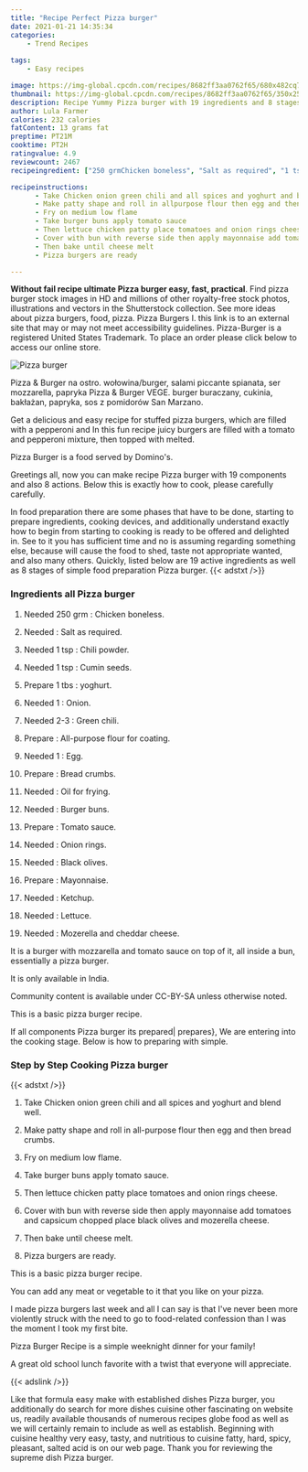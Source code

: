 ```yaml
---
title: "Recipe Perfect Pizza burger"
date: 2021-01-21 14:35:34
categories:
    - Trend Recipes
    
tags:
    - Easy recipes

image: https://img-global.cpcdn.com/recipes/8682ff3aa0762f65/680x482cq70/pizza-burger-recipe-main-photo.jpg
thumbnail: https://img-global.cpcdn.com/recipes/8682ff3aa0762f65/350x250cq70/pizza-burger-recipe-main-photo.jpg
description: Recipe Yummy Pizza burger with 19 ingredients and 8 stages of easy cooking.
author: Lula Farmer
calories: 232 calories
fatContent: 13 grams fat
preptime: PT21M
cooktime: PT2H
ratingvalue: 4.9
reviewcount: 2467
recipeingredient: ["250 grmChicken boneless", "Salt as required", "1 tspChili powder", "1 tspCumin seeds", "1 tbsyoghurt", "1Onion", "2-3Green chili", "Allpurpose flour for coating", "1Egg", "Bread crumbs", "Oil for frying", "Burger buns", "Tomato sauce", "Onion rings", "Black olives", "Mayonnaise", "Ketchup", "Lettuce", "Mozerella and cheddar cheese"]

recipeinstructions: 
      - Take Chicken onion green chili and all spices and yoghurt and blend well 
      - Make patty shape and roll in allpurpose flour then egg and then bread crumbs 
      - Fry on medium low flame 
      - Take burger buns apply tomato sauce 
      - Then lettuce chicken patty place tomatoes and onion rings cheese 
      - Cover with bun with reverse side then apply mayonnaise add tomatoes and capsicum chopped place black olives and mozerella cheese 
      - Then bake until cheese melt 
      - Pizza burgers are ready

---
```




**Without fail recipe ultimate Pizza burger easy, fast, practical**. Find pizza burger stock images in HD and millions of other royalty-free stock photos, illustrations and vectors in the Shutterstock collection. See more ideas about pizza burgers, food, pizza. Pizza Burgers I. this link is to an external site that may or may not meet accessibility guidelines. Pizza-Burger is a registered United States Trademark. To place an order please click below to access our online store.


![Pizza burger](https://img-global.cpcdn.com/recipes/8682ff3aa0762f65/680x482cq70/pizza-burger-recipe-main-photo.jpg "Pizza burger")



Pizza &amp; Burger na ostro. wołowina/burger, salami piccante spianata, ser mozzarella, papryka Pizza &amp; Burger VEGE. burger buraczany, cukinia, bakłażan, papryka, sos z pomidorów San Marzano.

Get a delicious and easy recipe for stuffed pizza burgers, which are filled with a pepperoni and In this fun recipe juicy burgers are filled with a tomato and pepperoni mixture, then topped with melted.

Pizza Burger is a food served by Domino&#39;s.


Greetings all, now you can make recipe Pizza burger with 19 components and also 8 actions. Below this is exactly how to cook, please carefully carefully.

In food preparation there are some phases that have to be done, starting to prepare ingredients, cooking devices, and additionally understand exactly how to begin from starting to cooking is ready to be offered and delighted in. See to it you has sufficient time and no is assuming regarding something else, because will cause the food to shed, taste not appropriate wanted, and also many others. Quickly, listed below are 19 active ingredients as well as 8 stages of simple food preparation Pizza burger.
{{< adstxt />}}

### Ingredients all Pizza burger


1. Needed 250 grm : Chicken boneless.

1. Needed  : Salt as required.

1. Needed 1 tsp : Chili powder.

1. Needed 1 tsp : Cumin seeds.

1. Prepare 1 tbs : yoghurt.

1. Needed 1 : Onion.

1. Needed 2-3 : Green chili.

1. Prepare  : All-purpose flour for coating.

1. Needed 1 : Egg.

1. Prepare  : Bread crumbs.

1. Needed  : Oil for frying.

1. Needed  : Burger buns.

1. Prepare  : Tomato sauce.

1. Needed  : Onion rings.

1. Needed  : Black olives.

1. Prepare  : Mayonnaise.

1. Needed  : Ketchup.

1. Needed  : Lettuce.

1. Needed  : Mozerella and cheddar cheese.


It is a burger with mozzarella and tomato sauce on top of it, all inside a bun, essentially a pizza burger.

It is only available in India.

Community content is available under CC-BY-SA unless otherwise noted.

This is a basic pizza burger recipe.


If all components Pizza burger its prepared| prepares}, We are entering into the cooking stage. Below is how to preparing with simple.

### Step by Step Cooking Pizza burger

{{< adstxt />}}


1. Take Chicken onion green chili and all spices and yoghurt and blend well.



1. Make patty shape and roll in all-purpose flour then egg and then bread crumbs.



1. Fry on medium low flame.



1. Take burger buns apply tomato sauce.



1. Then lettuce chicken patty place tomatoes and onion rings cheese.



1. Cover with bun with reverse side then apply mayonnaise add tomatoes and capsicum chopped place black olives and mozerella cheese.



1. Then bake until cheese melt.



1. Pizza burgers are ready.




This is a basic pizza burger recipe.

You can add any meat or vegetable to it that you like on your pizza.

I made pizza burgers last week and all I can say is that I&#39;ve never been more violently struck with the need to go to food-related confession than I was the moment I took my first bite.

Pizza Burger Recipe is a simple weeknight dinner for your family!

A great old school lunch favorite with a twist that everyone will appreciate.


{{< adslink />}}

Like that formula easy make with established dishes Pizza burger, you additionally do search for more dishes cuisine other fascinating on website us, readily available thousands of numerous recipes globe food as well as we will certainly remain to include as well as establish. Beginning with cuisine healthy very easy, tasty, and nutritious to cuisine fatty, hard, spicy, pleasant, salted acid is on our web page. Thank you for reviewing the supreme dish Pizza burger.
